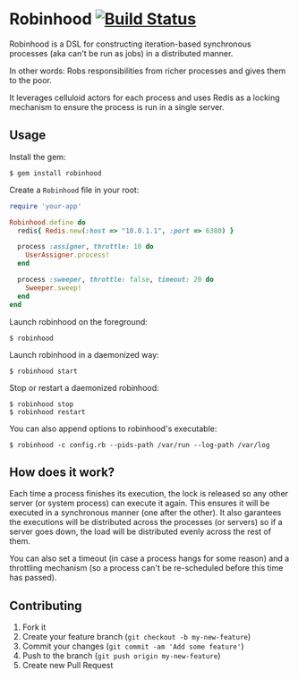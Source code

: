 # Robinhood [![Build Status](https://www.travis-ci.org/codegram/robinhood.png?branch=master)](https://www.travis-ci.org/codegram/robinhood)

Robinhood is a DSL for constructing iteration-based synchronous processes
(aka can't be run as jobs) in a distributed manner.

In other words: Robs responsibilities from richer processes and gives them to
the poor.

It leverages celluloid actors for each process and uses Redis as a locking
mechanism to ensure the process is run in a single server.

## Usage

Install the gem:

```
$ gem install robinhood
```

Create a `Robinhood` file in your root:

```ruby
require 'your-app'

Robinhood.define do
  redis{ Redis.new(:host => "10.0.1.1", :port => 6380) }

  process :assigner, throttle: 10 do
    UserAssigner.process!
  end

  process :sweeper, throttle: false, timeout: 20 do
    Sweeper.sweep!
  end
end
```

Launch robinhood on the foreground:

```
$ robinhood
```

Launch robinhood in a daemonized way:

```
$ robinhood start
```

Stop or restart a daemonized robinhood:

```
$ robinhood stop
$ robinhood restart
```

You can also append options to robinhood's executable:

```
$ robinhood -c config.rb --pids-path /var/run --log-path /var/log
```

## How does it work?

Each time a process finishes its execution, the lock is released so any other
server (or system process) can execute it again. This ensures it will be
executed in a synchronous manner (one after the other). It also garantees the
executions will be distributed across the processes (or servers) so if a server
goes down, the load will be distributed evenly across the rest of them.

You can also set a timeout (in case a process hangs for some reason) and a
throttling mechanism (so a process can't be re-scheduled before this time has
passed).

## Contributing

1. Fork it
2. Create your feature branch (`git checkout -b my-new-feature`)
3. Commit your changes (`git commit -am 'Add some feature'`)
4. Push to the branch (`git push origin my-new-feature`)
5. Create new Pull Request
